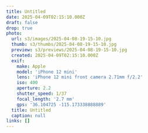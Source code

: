 ```yaml
---
title: Untitled
date: 2025-04-09T02:15:10.000Z
draft: false
drop: true
photo:
  url: s3/images/2025-04-08-19-15-10.jpg
  thumb: s3/thumbs/2025-04-08-19-15-10.jpg
  preview: s3/previews/2025-04-08-19-15-10.jpg
  created: 2025-04-09T02:15:10.000Z
  exif:
    make: Apple
    model: 'iPhone 12 mini'
    lens: 'iPhone 12 mini front camera 2.71mm f/2.2'
    iso: 400
    aperture: 2.2
    shutter_speed: 1/37
    focal_length: '2.7 mm'
    gps: '36.104725 -115.173338888889'
  title: Untitled
  caption: null
links: []
---
```

